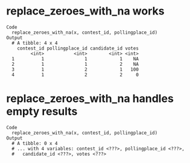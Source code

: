 # replace_zeroes_with_na works

    Code
      replace_zeroes_with_na(x, contest_id, pollingplace_id)
    Output
      # A tibble: 4 x 4
        contest_id pollingplace_id candidate_id votes
             <int>           <int>        <int> <int>
      1          1               1            1    NA
      2          1               1            2    NA
      3          1               2            1   100
      4          1               2            2     0

# replace_zeroes_with_na handles empty results

    Code
      replace_zeroes_with_na(x, contest_id, pollingplace_id)
    Output
      # A tibble: 0 x 4
      # ... with 4 variables: contest_id <???>, pollingplace_id <???>,
      #   candidate_id <???>, votes <???>

